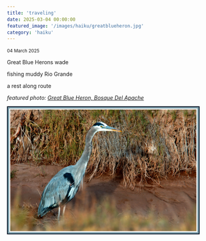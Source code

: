 ```yaml
---
title: 'traveling'
date: 2025-03-04 00:00:00
featured_image: '/images/haiku/greatblueheron.jpg'
category: 'haiku'
---
```

<small>04 March 2025</small>

Great Blue Herons wade

fishing muddy Rio Grande

a rest along route




<em>featured photo: [Great Blue Heron, Bosque Del Apache](https://www.flickr.com/photos/dick-thompson-sandian/41767356150) </em> <i class="fa fa-creative-commons" aria-hidden="true"></i>

![Alt text]( /images/haiku/greatblueheron.jpg "Great Blue Heron, Bosque Del Apache, copyright Dick Thompson")